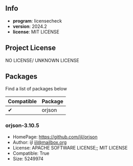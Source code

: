## Info

- **program**: licensecheck
- **version**: 2024.2
- **license**: MIT LICENSE

## Project License

NO LICENSE/ UNKNOWN LICENSE

## Packages

Find a list of packages below

|Compatible|Package|
|:--|:--|
|✔|orjson|

### orjson-3.10.5

- HomePage: https://github.com/ijl/orjson
- Author: ijl <ijl@mailbox.org>
- License: APACHE SOFTWARE LICENSE;; MIT LICENSE
- Compatible: True
- Size: 5249974

